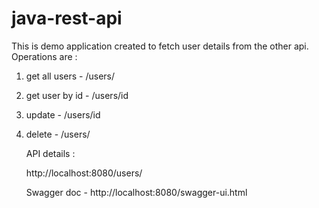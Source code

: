 # java-rest-api
This is demo application created to fetch user details from the other api.
Operations are :
1. get all users -  /users/
2. get user by id - /users/id
3. update - /users/id
4. delete - /users/

   API details :

   http://localhost:8080/users/

   Swagger doc - http://localhost:8080/swagger-ui.html
